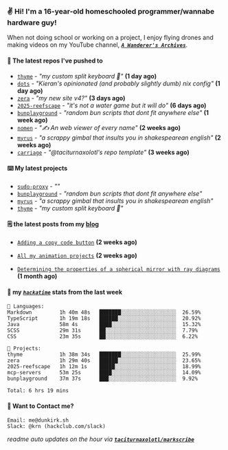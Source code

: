 ### ✌️ Hi! I'm a 16-year-old homeschooled programmer/wannabe hardware guy!

When not doing school or working on a project, I enjoy flying drones and making videos on my YouTube channel, [**_`A Wanderer's Archives`_**](https://youtube.com/@wanderer.archives).

#### 👷 The latest repos I've pushed to

- [`thyme`](https://github.com/taciturnaxolotl/thyme) - _"my custom split keyboard 🫶"_ **(1 day ago)**
- [`dots`](https://github.com/taciturnaxolotl/dots) - _"Kieran's opinionated (and probably slightly dumb) nix config"_ **(1 day ago)**
- [`zera`](https://github.com/taciturnaxolotl/zera) - _"my new site v4?"_ **(3 days ago)**
- [`2025-reefscape`](https://github.com/df1317/2025-reefscape) - _"it's not a water game but it will do"_ **(6 days ago)**
- [`bunplayground`](https://github.com/taciturnaxolotl/bunplayground) - _"random bun scripts that dont fit anywhere else"_ **(1 week ago)**
- [`nomen`](https://github.com/aramshiva/nomen) - _"✍️ An web viewer of every name"_ **(2 weeks ago)**
- [`myrus`](https://github.com/taciturnaxolotl/myrus) - _"a scrappy gimbal that insults you in shakespearean english"_ **(2 weeks ago)**
- [`carriage`](https://github.com/taciturnaxolotl/carriage) - _"@taciturnaxolotl's repo template"_ **(3 weeks ago)**

#### ⌨️ My latest projects

- [`sudo-proxy`](https://github.com/taciturnaxolotl/sudo-proxy) - _""_
- [`bunplayground`](https://github.com/taciturnaxolotl/bunplayground) - _"random bun scripts that dont fit anywhere else"_
- [`myrus`](https://github.com/taciturnaxolotl/myrus) - _"a scrappy gimbal that insults you in shakespearean english"_
- [`thyme`](https://github.com/taciturnaxolotl/thyme) - _"my custom split keyboard 🫶"_

#### 🗒️ the latest posts from my [blog](https://dunkirk.sh)

- [`Adding a copy code button`](https://dunkirk.sh/blog/adding-a-copy-button/) **(2 weeks ago)**

- [`All my animation projects`](https://dunkirk.sh/blog/my-animations/) **(2 weeks ago)**

- [`Determining the properties of a spherical mirror with ray diagrams`](https://dunkirk.sh/blog/spherical-ray-diagrams/) **(1 month ago)**



#### 📡 my [_`hackatime`_](https://waka.hackclub.com) stats from the last week

```text
💾 Languages:
Markdown         1h 40m 48s   ███████░░░░░░░░░░░░░░░░░░  26.59%
TypeScript       1h 19m 18s   ██████░░░░░░░░░░░░░░░░░░░  20.92%
Java             58m 4s       ████░░░░░░░░░░░░░░░░░░░░░  15.32%
SCSS             29m 31s      ██░░░░░░░░░░░░░░░░░░░░░░░  7.79%
CSS              23m 35s      ██░░░░░░░░░░░░░░░░░░░░░░░  6.22%

💼 Projects:
thyme            1h 38m 34s   ███████░░░░░░░░░░░░░░░░░░  25.99%
zera             1h 29m 40s   ██████░░░░░░░░░░░░░░░░░░░  23.65%
2025-reefscape   1h 12m 1s    █████░░░░░░░░░░░░░░░░░░░░  18.99%
mcp-servers      53m 25s      ████░░░░░░░░░░░░░░░░░░░░░  14.09%
bunplayground    37m 37s      ███░░░░░░░░░░░░░░░░░░░░░░  9.92%

Total: 6 hrs 19 mins
```

#### 📮 Want to Contact me?

```text
Email: me@dunkirk.sh
Slack: @krn (hackclub.com/slack)
```

_readme auto updates on the hour via [**`taciturnaxolotl/markscribe`**](https://github.com/taciturnaxolotl/markscribe)_
